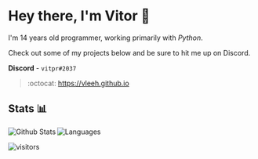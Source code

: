 # Hey there, I'm Vitor 👋 
I'm 14 years old programmer, working primarily with _Python_. 

Check out some of my projects below and be sure to hit me up on Discord.

**Discord** - `vitpr#2037` <br>

> :octocat: https://vleeh.github.io

## Stats 📊

<img align="left" alt="Github Stats" src="https://github-readme-stats.vercel.app/api?username=vLeeH&count_private=true&line_height=21&show_icons=true&theme=dracula&hide_border=true"/> <img align="" alt="Languages" src="https://github-readme-stats.vercel.app/api/top-langs/?username=vLeeH&layout=compact&card_width=250&theme=dracula&hide_border=true"/>

![visitors](https://komarev.com/ghpvc/?username=vLeeH&color=blue)
